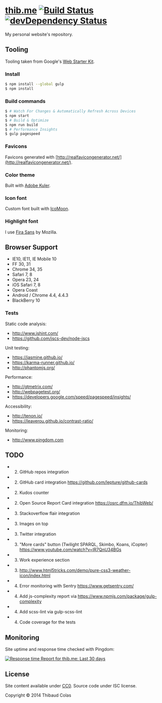 [thib.me](http://thib.me) [![Build Status](https://travis-ci.org/ThibWeb/thibaudcolas.svg?branch=master)](https://travis-ci.org/ThibWeb/thibaudcolas) [![devDependency Status](https://david-dm.org/ThibWeb/thibaudcolas/dev-status.svg)](https://david-dm.org/ThibWeb/thibaudcolas#info=devDependencies)
============

My personal website's repository.

## Tooling

Tooling taken from Google's [Web Starter Kit](https://developers.google.com/web/starter-kit/).

### Install

```sh
$ npm install --global gulp
$ npm install
```

### Build commands

```sh
$ # Watch For Changes & Automatically Refresh Across Devices
$ npm start
$ # Build & Optimize
$ npm run build
$ # Performance Insights
$ gulp pagespeed
```

### Favicons

Favicons generated with [http://realfavicongenerator.net/](http://realfavicongenerator.net/).

### Color theme

Built with [Adobe Kuler](https://color.adobe.com/create/color-wheel/?base=2&rule=Analogous&selected=1&name=Personal%20website%20redesign&mode=rgb&rgbvalues=0.424328350620377,0.42591677272328,1,0.91,0.36734648096474953,0.3946467367365962,1,0.85364851751096,0.4536774516096149,0.42998257207678636,0.91,0.43710821456245713,0.43015095296512473,0.6857355094330078,1&swatchOrder=0,1,2,3,4).

### Icon font

Custom font built with [IcoMoon](http://icomoon.io).

### Highlight font

I use [Fira Sans](http://www.carrois.com/fira-3-1/) by Mozilla.

## Browser Support

* IE10, IE11, IE Mobile 10
* FF 30, 31
* Chrome 34, 35
* Safari 7, 8
* Opera 23, 24
* iOS Safari 7, 8
* Opera Coast
* Android / Chrome 4.4, 4.4.3
* BlackBerry 10

### Tests

Static code analysis:

- http://www.jshint.com/
- https://github.com/jscs-dev/node-jscs

Unit testing:

- https://jasmine.github.io/
- https://karma-runner.github.io/
- http://phantomjs.org/

Performance:

- http://gtmetrix.com/
- http://webpagetest.org/
- https://developers.google.com/speed/pagespeed/insights/

Accessibility:

- http://tenon.io/
- https://leaverou.github.io/contrast-ratio/

Monitoring:

- http://www.pingdom.com

## TODO

- 2) GitHub repos integration
- 2) GitHub card integration https://github.com/lepture/github-cards
- 2) Kudos counter
- 2) Open Source Report Card integration https://osrc.dfm.io/ThibWeb/
- 3) Stackoverflow flair integration
- 3) Images on top
- 3) Twitter integration
- 3) "More cards" button (Twilight SPARQL, Skimbo, Koans, iCopter) https://www.youtube.com/watch?v=lR7QnU34BGs
- 3) Work experience section
- 3) http://www.html5tricks.com/demo/pure-css3-weather-icon/index.html
- 4) Error monitoring with Sentry https://www.getsentry.com/
- 4) Add js-complexity report via https://www.npmjs.com/package/gulp-complexity
- 4) Add scss-lint via gulp-scss-lint
- 4) Code coverage for the tests

## Monitoring

Site uptime and response time checked with Pingdom:

[![Response time Report for thib.me: Last 30 days](https://share.pingdom.com/banners/5f5f5fc1)](http://stats.pingdom.com/22u60my6ll2k/1451905)

## License

Site content available under [CC0](https://creativecommons.org/publicdomain/zero/1.0/). Source code under ISC license.

Copyright © 2014 Thibaud Colas
